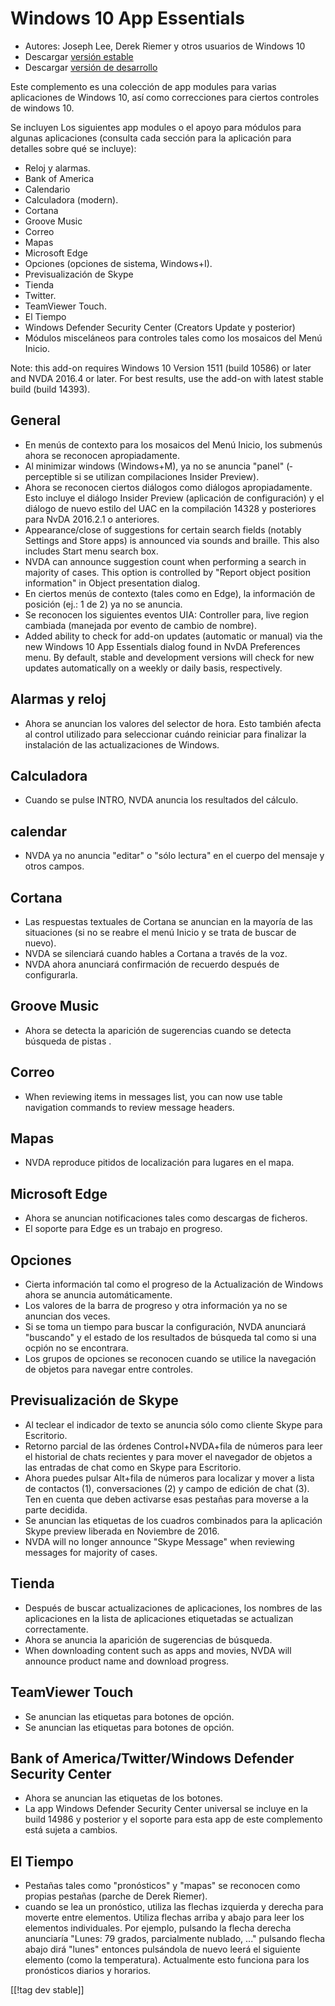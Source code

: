 # Windows 10 App Essentials #

* Autores: Joseph Lee, Derek Riemer y otros usuarios de Windows 10
* Descargar [versión estable][1]
* Descargar [versión de desarrollo][2]

Este complemento es una colección de app modules para varias aplicaciones de
Windows 10, así como correcciones para ciertos controles de windows 10.

Se incluyen Los siguientes app modules o el apoyo para módulos para algunas
aplicaciones (consulta cada sección para la aplicación para detalles sobre
qué se incluye):

* Reloj y alarmas.
* Bank of America
* Calendario
* Calculadora (modern).
* Cortana
* Groove Music
* Correo
* Mapas
* Microsoft Edge
* Opciones (opciones de sistema, Windows+I).
* Previsualización de Skype
* Tienda
* Twitter.
* TeamViewer Touch.
* El Tiempo
* Windows Defender Security Center (Creators Update y posterior)
* Módulos misceláneos para controles tales como los mosaicos del Menú
  Inicio.

Note: this add-on requires Windows 10 Version 1511 (build 10586) or later
and NVDA 2016.4 or later. For best results, use the add-on with latest
stable build (build 14393).

## General

* En menús de contexto para los mosaicos del Menú Inicio, los submenús ahora
  se reconocen apropiadamente.
* Al minimizar windows (Windows+M), ya no se anuncia "panel" ­(­perceptible
  si se utilizan compilaciones Insider Preview).
* Ahora se reconocen ciertos diálogos como diálogos apropiadamente. Esto
  incluye el diálogo Insider Preview (aplicación de configuración) y el
  diálogo de nuevo estilo del UAC en la compilación 14328 y posteriores para
  NvDA 2016.2.1 o anteriores.
* Appearance/close of suggestions for certain search fields (notably
  Settings and Store apps) is announced via sounds and braille. This also
  includes Start menu search box.
* NVDA can announce suggestion count when performing a search in majority of
  cases. This option is controlled by "Report object position information"
  in Object presentation dialog.
* En ciertos menús de contexto (tales como en Edge), la información de
  posición (ej.: 1 de 2) ya no se anuncia.
* Se reconocen los siguientes eventos UIA: Controller para, live region
  cambiada (manejada por  evento de cambio de nombre).
* Added ability to check for add-on updates (automatic or manual) via the
  new Windows 10 App Essentials dialog found in NvDA Preferences menu. By
  default, stable and development versions will check for new updates
  automatically on a weekly or daily basis, respectively.

## Alarmas y reloj

* Ahora se anuncian los valores del selector de hora. Esto también afecta al
  control utilizado para seleccionar cuándo reiniciar para finalizar la
  instalación de las actualizaciones de Windows.

## Calculadora

* Cuando se pulse INTRO, NVDA anuncia los resultados del cálculo.

## calendar

* NVDA ya no anuncia "editar" o "sólo lectura" en el cuerpo del mensaje y
  otros campos.

## Cortana

* Las respuestas textuales de Cortana se anuncian en la mayoría de las
  situaciones (si no se reabre el menú Inicio y  se trata de buscar de
  nuevo).
* NVDA se silenciará cuando hables a Cortana a través de la voz.
* NVDA ahora anunciará confirmación de recuerdo después de configurarla.

## Groove Music

* Ahora se detecta la aparición de sugerencias cuando se detecta búsqueda de
  pistas .

## Correo

* When reviewing items in messages list, you can now use table navigation
  commands to review message headers.

## Mapas

* NVDA reproduce pitidos de localización para lugares en el mapa.

## Microsoft Edge

* Ahora se anuncian notificaciones tales como descargas de ficheros.
* El soporte para Edge es un trabajo en progreso.

## Opciones

* Cierta información tal como el progreso de la Actualización de Windows
  ahora se anuncia automáticamente.
* Los valores de la barra de progreso y otra información ya no se anuncian
  dos veces.
* Si se toma un tiempo para buscar la configuración, NVDA anunciará
  "buscando" y el estado de los resultados de búsqueda tal como si una
  ocpión no se encontrara.
* Los grupos de opciones se reconocen cuando se utilice la navegación de
  objetos para navegar entre controles.

## Previsualización de Skype

* Al teclear el indicador de texto se anuncia sólo como cliente Skype para
  Escritorio.
* Retorno parcial de las órdenes Control+NVDA+fila de números para leer el
  historial de chats recientes y para mover el navegador de objetos a las
  entradas de chat como en Skype para Escritorio.
* Ahora puedes pulsar Alt+fila de números para localizar y mover a lista de
  contactos (1), conversaciones (2) y campo de edición de chat (3). Ten en
  cuenta que deben activarse esas pestañas para moverse a la parte decidida.
* Se anuncian las etiquetas de los cuadros combinados para la aplicación
  Skype preview liberada en Noviembre de 2016.
* NVDA will no longer announce "Skype Message" when reviewing messages for
  majority of cases.

## Tienda

* Después de buscar actualizaciones de aplicaciones, los nombres de las
  aplicaciones en la lista de aplicaciones etiquetadas se actualizan
  correctamente.
* Ahora se anuncia la aparición de sugerencias de búsqueda.
* When downloading content such as apps and movies, NVDA will announce
  product name and download progress.

## TeamViewer Touch

* Se anuncian las etiquetas para botones de opción.
* Se anuncian las etiquetas para botones de opción.

## Bank of America/Twitter/Windows Defender Security Center

* Ahora se anuncian las etiquetas de los botones.
* La app Windows Defender Security Center universal se incluye en la build
  14986 y posterior y el soporte para esta app de este complemento está
  sujeta a cambios.

## El Tiempo

* Pestañas tales como "pronósticos" y "mapas" se reconocen como propias
  pestañas (parche de Derek Riemer).
* cuando se lea un pronóstico, utiliza las flechas izquierda y derecha para
  moverte entre elementos. Utiliza flechas arriba y abajo para leer los
  elementos individuales. Por ejemplo, pulsando la flecha derecha anunciaría
  "Lunes: 79 grados, parcialmente nublado, ..." pulsando flecha abajo dirá
  "lunes" entonces pulsándola de nuevo leerá el siguiente elemento (como la
  temperatura). Actualmente esto funciona para los pronósticos diarios y
  horarios.

[[!tag dev stable]]

[1]: http://addons.nvda-project.org/files/get.php?file=w10

[2]: http://addons.nvda-project.org/files/get.php?file=w10-dev
